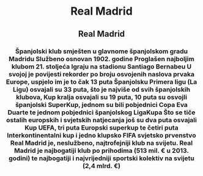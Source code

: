 <html>
<head>
<meta charset="UTF-8">
<link rel="stylesheet" type="text/css" href="uređivanje.css>
<title>Real Madrid</title>
</head>
<body background="pozadina.png>
	<div class="sve">
		<div class="naslov">
			<h1 align="center" >Real Madrid</h1>
		</div>
		<div class="tijelo">
			<p class="link">
				<h2 align="center">Real Madrid</h2>
					<p>
						<h3 align="center"> Španjolski klub smješten u glavnome španjolskom gradu Madridu
Službeno osnovan 1902. godine
Proglašen najboljim klubom 21. stoljeća
Igraju na stadionu Santiago Bernabeu
U svojoj je povijesti rekorder po broju osvojenih naslova prvaka Europe, uspjelo im je to čak 13 puta
Španjolsku Primera ligu (La Ligu) osvajali su 33 puta, što je najviše od svih španjolskih klubova, Kup kralja osvajali su 19 puta, 10 puta su osvojli španjolski SuperKup, jednom su bili pobjednici Copa Eva Duarte te jednom pobjednici španjolskog LigaKupa
Što se tiče ostalih europskih i svjetskih natjecanja još su dva puta osvajali Kup UEFA, tri puta Europski superkup te četiri puta Interkontinentalni kup i jedno klupsko FIFA svjetsko prvenstvo
Real Madrid je, neslužbeno, najtrofejniji klub na svijetu.
Real Madrid je najbogatiji klub po prihodima (513 mil. € u 2013. godini) te najbogatiji i najvrijedniji sportski kolektiv na svijetu (2,4 mlrd. €)
					</p>
			</p>
			<p>
		</div>
		<div class="zaglavlje">
		</div>
	</div>
</body>
</html>
